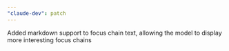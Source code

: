 ```yaml
---
"claude-dev": patch
---
```


Added markdown support to focus chain text, allowing the model to display more interesting focus chains
